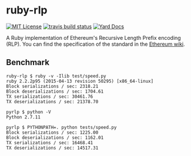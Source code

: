 # ruby-rlp

[![MIT License](https://img.shields.io/packagist/l/doctrine/orm.svg)](LICENSE)
[![travis build status](https://travis-ci.org/janx/ruby-rlp.svg?branch=master)](https://travis-ci.org/janx/ruby-rlp)
[![Yard Docs](http://img.shields.io/badge/yard-docs-blue.svg)](http://www.rubydoc.info/github/janx/ruby-rlp/master)

A Ruby implementation of Ethereum's Recursive Length Prefix encoding (RLP). You can find the specification of the standard in the [Ethereum wiki](https://github.com/ethereum/wiki/wiki/RLP).

## Benchmark

```
ruby-rlp $ ruby -v -Ilib test/speed.py
ruby 2.2.2p95 (2015-04-13 revision 50295) [x86_64-linux]
Block serializations / sec: 2318.21
Block deserializations / sec: 1704.61
TX serializations / sec: 30461.76
TX deserializations / sec: 21378.70

pyrlp $ python -V
Python 2.7.11

pyrlp $ PYTHONPATH=. python tests/speed.py
Block serializations / sec: 1225.00
Block deserializations / sec: 1162.01
TX serializations / sec: 16468.41
TX deserializations / sec: 14517.31
```
